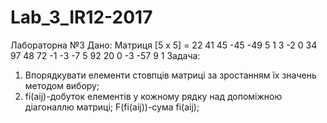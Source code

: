 # Lab_3_IR12-2017
Лабораторна №3
Дано: 
Матриця  [5 х 5] =               22  41  45 -45 -49
                                  5   1   3  -2  0
                                 34  97  48  72  -1
                                 -3  -7   5  92  20
                                  0  -3 -57  9    1
Задача:
1)	Впорядкувати елементи стовпців матриці за зростанням їх значень методом вибору;
2)	fi(aij)-добуток елементів у кожному рядку над допоміжною діагоналлю матриці; F(fi(aij))-сума fi(aij);

